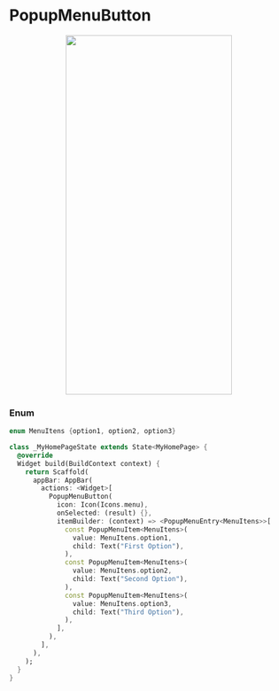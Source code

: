 # PopupMenuButton
<p align="center">
<img src="https://docs.google.com/uc?id=16IW3P0CXEM-wWoMePZM8qgGd50KHBF6W" height="649" width="300">
</p>

### Enum
```dart
enum MenuItens {option1, option2, option3}
```
```dart
class _MyHomePageState extends State<MyHomePage> {
  @override
  Widget build(BuildContext context) {
    return Scaffold(
      appBar: AppBar(
        actions: <Widget>[
          PopupMenuButton(
            icon: Icon(Icons.menu),
            onSelected: (result) {},
            itemBuilder: (context) => <PopupMenuEntry<MenuItens>>[
              const PopupMenuItem<MenuItens>(
                value: MenuItens.option1,
                child: Text("First Option"),
              ),
              const PopupMenuItem<MenuItens>(
                value: MenuItens.option2,
                child: Text("Second Option"),
              ),
              const PopupMenuItem<MenuItens>(
                value: MenuItens.option3,
                child: Text("Third Option"),
              ),
            ],
          ),
        ],
      ),
    );
  }
}
```
